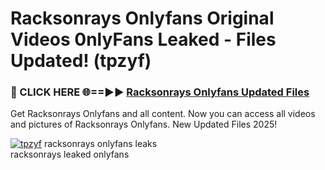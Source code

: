 # Racksonrays Onlyfans Original Videos 0nlyFans Leaked - Files Updated! (tpzyf)

<h3>🔴 CLICK HERE 🌐==►► <a href="https://tinyurl.com/2wckxsce" rel="nofollow">Racksonrays Onlyfans Updated Files</a></h3>

Get Racksonrays Onlyfans and all content. Now you can access all videos and pictures of Racksonrays Onlyfans. New Updated Files 2025!

[![tpzyf](https://i.imgur.com/AFduVYN.gif)](https://tinyurl.com/2wckxsce)
racksonrays onlyfans leaks<br>
racksonrays leaked onlyfans